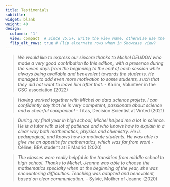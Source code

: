 ```yaml
---
title: Testimonials
subtitle:
widget: blank
weight: 40
design:
  columns: '1'
  view: compact  # Since v5.5+, write the view name, otherwise use the view ID above
  flip_alt_rows: true # Flip alternate rows when in Showcase view?
---
```


> _We would like to express our sincere thanks to Michel DEUDON who made a very good contribution to this edition, with a presence during the seven days from the beginning to the end of each session while always being available and benevolent towards the students. He managed to add even more motivation to some students, such that they did not want to leave him after that._ - Karim, Volunteer in the GSC association (2022)

> _Having worked together with Michel on data science projets, I can confidently say that he is very competent, passionate about science and a cheerful companion!_ - Titas, Decision Scientist at Vinted (2021)

> _During my final year in high school, Michel helped me a lot in science. He is a tutor with a lot of patience and who knows how to explain in a clear way both mathematics, physics and chemistry. He is pedagogical, and knows how to motivate students. He was able to give me an appetite for mathematics, which was far from won!_ - Céline, BBA student at IE Madrid (2020)

> _The classes were really helpful in the transition from middle school to high school. Thanks to Michel, Jeanne was able to choose the mathematics specialty when at the beginning of the year, she was encountering difficulties. Teaching was adapted and benevolent, based on clear communication._ - Sylvie, Mother of Jeanne (2020)
